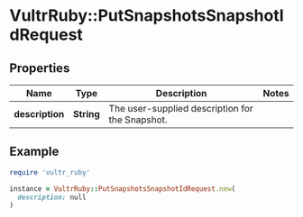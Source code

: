 # VultrRuby::PutSnapshotsSnapshotIdRequest

## Properties

| Name | Type | Description | Notes |
| ---- | ---- | ----------- | ----- |
| **description** | **String** | The user-supplied description for the Snapshot. |  |

## Example

```ruby
require 'vultr_ruby'

instance = VultrRuby::PutSnapshotsSnapshotIdRequest.new(
  description: null
)
```

